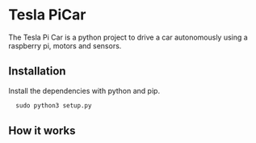 
# Tesla PiCar

The Tesla Pi Car is a python project to drive a car autonomously using a raspberry pi, motors and sensors.



## Installation

Install the dependencies with python and pip.

```python
  sudo python3 setup.py
```

## How it works
